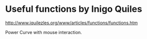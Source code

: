 # Useful functions by Inigo Quiles

http://www.iquilezles.org/www/articles/functions/functions.htm

Power Curve with mouse interaction.
